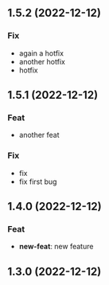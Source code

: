 ## 1.5.2 (2022-12-12)

### Fix

- again a hotfix
- another hotfix
- hotfix

## 1.5.1 (2022-12-12)

### Feat

- another feat

### Fix

- fix
- fix first bug

## 1.4.0 (2022-12-12)

### Feat

- **new-feat**: new feature

## 1.3.0 (2022-12-12)
